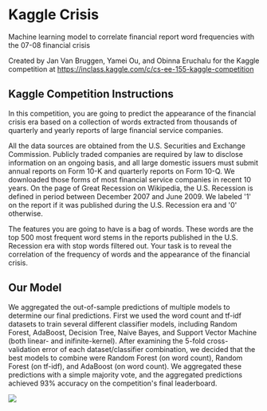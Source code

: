 # Kaggle Crisis

Machine learning model to correlate financial report word frequencies with the 07-08 financial crisis

Created by Jan Van Bruggen, Yamei Ou, and Obinna Eruchalu
for the Kaggle competition at https://inclass.kaggle.com/c/cs-ee-155-kaggle-competition


## Kaggle Competition Instructions

In this competition, you are going to predict the appearance of the financial crisis era 
based on a collection of words extracted from thousands of quarterly and yearly reports of large financial service companies.

All the data sources are obtained from the U.S. Securities and Exchange Commission. 
Publicly traded companies are required by law to disclose information on an ongoing basis, 
and all large domestic issuers must submit annual reports on Form 10-K and quarterly reports on Form 10-Q. 
We downloaded those forms of most financial service companies in recent 10 years. 
On the page of Great Recession on Wikipedia, the U.S. Recession is defined in period between December 2007 and June 2009. 
We labeled '1' on the report if it was published during the U.S. Recession era and '0' otherwise.

The features you are going to have is a bag of words. 
These words are the top 500 most frequent word stems in the reports 
published in the U.S. Recession era with stop words filtered out. 
Your task is to reveal the correlation of the frequency of words and the appearance of the financial crisis.


## Our Model

We aggregated the out-of-sample predictions of multiple models to determine our final predictions.
First we used the word count and tf-idf datasets to train several different classifier models, including
Random Forest, AdaBoost, Decision Tree, Naive Bayes, and Support Vector Machine (both linear- and inifinite-kernel).
After examining the 5-fold cross-validation error of each dataset/classifier combination,
we decided that the best models to combine were
Random Forest (on word count), Random Forest (on tf-idf), and AdaBoost (on word count).
We aggregated these predictions with a simple majority vote,
and the aggregated predictions achieved 93% accuracy on the competition's final leaderboard.


![](http://i.imgur.com/ynqYgPw.gif)
